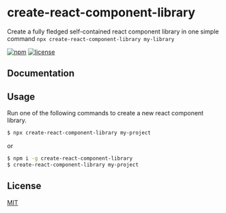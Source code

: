 # create-react-component-library

Create a fully fledged self-contained react component library in one simple command `npx create-react-component-library my-library`

[![npm][npm-image]][npm-url]
[![license][license-image]][license-url]

## Documentation

## Usage

Run one of the following commands to create a new react component library.

```bash
$ npx create-react-component-library my-project
```

or 

```bash
$ npm i -g create-react-component-library
$ create-react-component-library my-project
```


<a id="license"></a>

## License

[MIT][license-url]

[npm-url]: https://npmjs.org/package/create-react-component-library
[npm-image]: https://img.shields.io/npm/v/create-react-component-library.svg
[license-url]: LICENSE.md
[license-image]: https://img.shields.io/github/license/MagneH/create-react-component-library.svg
